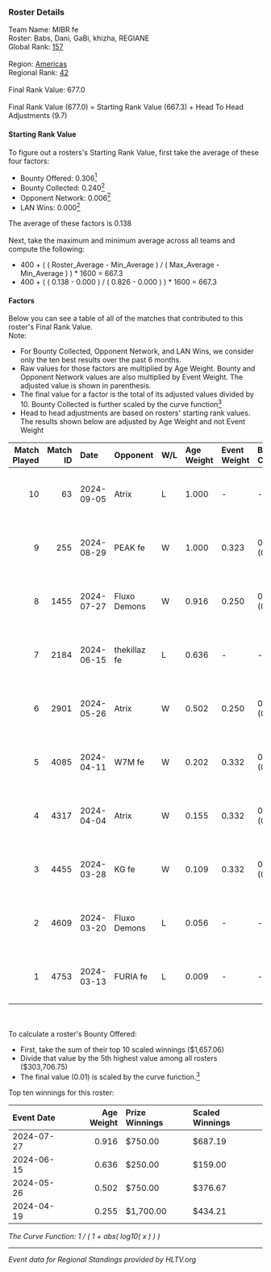 ### Roster Details<br />
Team Name: MIBR fe<br />
Roster: Babs, Dani, GaBi, khizha, REGIANE<br />
Global Rank: [157](../standings_global.md)<br />
<br />
Region: [Americas]( ../standings_americas.md)<br />
Regional Rank: [42]( ../standings_americas.md)<br />
<br />
Final Rank Value:  677.0<br />
<br />
Final Rank Value (677.0) = Starting Rank Value (667.3) + Head To Head Adjustments (9.7)<br />

#### Starting Rank Value<br />
To figure out a rosters's Starting Rank Value, first take the average of these four factors:<br />
- Bounty Offered: 0.306[<sup>1</sup>](#table2)
- Bounty Collected: 0.240[<sup>2</sup>](#table1)
- Opponent Network: 0.006[<sup>2</sup>](#table1)
- LAN Wins: 0.000[<sup>2</sup>](#table1)

The average of these factors is 0.138<br />
<br />
Next, take the maximum and minimum average across all teams and compute the following:<br />
- 400 + ( ( Roster_Average - Min_Average ) / ( Max_Average - Min_Average ) ) * 1600 = 667.3
- 400 + ( ( 0.138 - 0.000 ) / ( 0.826 - 0.000 ) ) * 1600 = 667.3


#### Factors<br />
Below you can see a table of all of the matches that contributed to this roster's Final Rank Value.<br />
Note:<br />

- For Bounty Collected, Opponent Network, and LAN Wins, we consider only the ten best results over the past 6 months.
- Raw values for those factors are multiplied by Age Weight. Bounty and Opponent Network values are also multiplied by Event Weight. The adjusted value is shown in parenthesis.
- The final value for a factor is the total of its adjusted values divided by 10. Bounty Collected is further scaled by the curve function[<sup>3</sup>](#curveFunction)
- Head to head adjustments are based on rosters' starting rank values. The results shown below are adjusted by Age Weight and not Event Weight
<span id="table1"></span><br />


| Match Played | Match ID | Date       | Opponent     | W/L | Age Weight | Event Weight | Bounty Collected | Opponent Network | LAN Wins  | H2H Adj. | Roster                             |
| -: | -: | :- | :- | :- | :- | :- | :- | :- | :- | -: | :- |
|           10 |       63 | 2024-09-05 | Atrix        | L   | 1.000      | -            | -                | -                | -         |   -17.62 | Babs, Dani, GaBi, khizha, REGIANE  |
|            9 |      255 | 2024-08-29 | PEAK fe      | W   | 1.000      | 0.323        | 0.001 (0.000)    | 0.000 (0.000)    | 0 (0.000) |     8.34 | Babs, Dani, GaBi, khizha, REGIANE  |
|            8 |     1455 | 2024-07-27 | Fluxo Demons | W   | 0.916      | 0.250        | 0.027 (0.006)    | 0.172 (0.039)    | 0 (0.000) |    18.23 | Babs, Dani, ferzy, khizha, REGIANE |
|            7 |     2184 | 2024-06-15 | thekillaz fe | L   | 0.636      | -            | -                | -                | -         |   -11.31 | Babs, Dani, ferzy, khizha, REGIANE |
|            6 |     2901 | 2024-05-26 | Atrix        | W   | 0.502      | 0.250        | 0.002 (0.000)    | 0.097 (0.012)    | 0 (0.000) |     7.05 | Babs, Dani, ferzy, khizha, REGIANE |
|            5 |     4085 | 2024-04-11 | W7M fe       | W   | 0.202      | 0.332        | 0.001 (0.000)    | 0.012 (0.001)    | 0 (0.000) |     2.58 | Babs, Dani, ferzy, khizha, REGIANE |
|            4 |     4317 | 2024-04-04 | Atrix        | W   | 0.155      | 0.332        | 0.002 (0.000)    | 0.097 (0.005)    | 0 (0.000) |     2.21 | Babs, Dani, ferzy, khizha, REGIANE |
|            3 |     4455 | 2024-03-28 | KG fe        | W   | 0.109      | 0.332        | 0.001 (0.000)    | 0.000 (0.000)    | 0 (0.000) |     1.04 | Babs, Dani, ferzy, khizha, REGIANE |
|            2 |     4609 | 2024-03-20 | Fluxo Demons | L   | 0.056      | -            | -                | -                | -         |    -0.63 | Babs, Dani, ferzy, khizha, REGIANE |
|            1 |     4753 | 2024-03-13 | FURIA fe     | L   | 0.009      | -            | -                | -                | -         |    -0.16 | Babs, Dani, ferzy, khizha, REGIANE |

<br />
<span id="table2"></span><br />
To calculate a roster's Bounty Offered:<br />

- First, take the sum of their top 10 scaled winnings ($1,657.06)
- Divide that value by the 5th highest value among all rosters ($303,706.75)
- The final value (0.01) is scaled by the curve function.[<sup>3</sup>](#curveFunction)

Top ten winnings for this roster:<br />

| Event Date | Age Weight | Prize Winnings | Scaled Winnings |
| :- | -: | :- | :- |
| 2024-07-27 |      0.916 | $750.00        | $687.19         |
| 2024-06-15 |      0.636 | $250.00        | $159.00         |
| 2024-05-26 |      0.502 | $750.00        | $376.67         |
| 2024-04-19 |      0.255 | $1,700.00      | $434.21         |


<span id="curveFunction"></span>_The Curve Function: 1 / ( 1 + abs( log10( x ) ) )_<br />

---
_Event data for Regional Standings provided by HLTV.org_<br />
